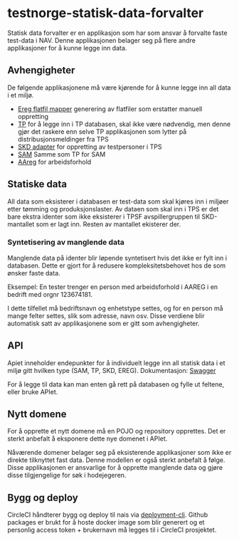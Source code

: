 # testnorge-statisk-data-forvalter

Statisk data forvalter er en applikasjon som har som ansvar å forvalte faste test-data i NAV. 
Denne applikasjonen belager seg på flere andre applikasjoner for å kunne legge inn data. 

## Avhengigheter

De følgende applikasjonene må være kjørende for å kunne legge inn all data i et miljø. 

 - [Ereg flatfil mapper](https://github.com/navikt/testnorge-ereg-mapper) generering av flatfiler som erstatter manuell oppretting
 - [TP](https://stash.adeo.no/projects/FEL/repos/testnorge-tp/browse) for å legge inn i TP databasen, skal ikke være 
 nødvendig, men denne gjør det raskere enn selve TP applikasjonen som lytter på distribusjonsmeldinger fra TPS 
 - [SKD adapter](https://stash.adeo.no/projects/FEL/repos/testnorge-skd/browse) for oppretting av testpersoner i TPS
 - [SAM](https://stash.adeo.no/projects/FEL/repos/testnorge-sam/browse) Samme som TP for SAM
 - [AAreg](https://stash.adeo.no/projects/FEL/repos/testnorge-aareg/browse) for arbeidsforhold
 
## Statiske data

All data som eksisterer i databasen er test-data som skal kjøres inn i miljøer etter tømming og produksjonslaster.
Av dataen som skal inn i TPS er det bare ekstra identer som ikke eksisterer i TPSF avspillergruppen til SKD-mantallet som
er lagt inn. Resten av mantallet ekisterer der. 

### Syntetisering av manglende data
Manglende data på identer blir løpende syntetisert hvis det ikke er fylt inn i databasen. Dette er gjort for å redusere
kompleksitetsbehovet hos de som ønsker faste data. 

Eksempel: En tester trenger en person med arbeidsforhold i AAREG i en bedrift med orgnr 123674181. 

I dette tilfellet må bedriftsnavn og enhetstype settes, og for en person må mange felter settes, slik som adresse, navn osv. Disse verdiene blir automatisk satt av applikasjonene som er gitt som avhengigheter. 
 
## API

Apiet inneholder endepunkter for å individuelt legge inn all statisk data i et miljø gitt hvilken type (SAM, TP, SKD, EREG).
Dokumentasjon: [Swagger](https://testnorge-statisk-data-forvalter.nais.preprod.local/swagger-ui.html)

For å legge til data kan man enten gå rett på databasen og fylle ut feltene, eller bruke APIet. 

## Nytt domene

For å opprette et nytt domene må en POJO og repository opprettes. Det er sterkt anbefalt å eksponere dette nye domenet i APIet.

Nåværende domener belager seg på eksisterende applikasjoner som ikke er direkte tilknyttet fast data. Denne modellen er også
sterkt anbefalt å følge. Disse applikasjonen er ansvarlige for å opprette manglende data og gjøre disse tilgjengelige for søk i hodejegeren. 


## Bygg og deploy

CircleCI håndterer bygg og deploy til nais via [deployment-cli](https://github.com/navikt/deployment-cli). Github packages er brukt for å hoste docker image som blir generert og et personlig access token + brukernavn må legges til i CircleCI prosjektet. 
